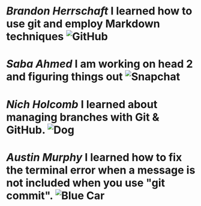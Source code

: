 # **_Brandon Herrschaft_** I learned how to use git and employ Markdown techniques ![GitHub](https://miro.medium.com/v2/resize:fit:1100/format:webp/0*N1fmHtI8gmkH_2Vu.png)
# **_Saba Ahmed_** I am working on head 2 and figuring things out ![Snapchat](https://engage.sinch.com/sites/default/files/styles/large/public/image/2023-12/Was%20ist%20Snapchat.jpg.webp?itok=rZHvl5PD)
# **_Nich Holcomb_** I learned about managing branches with Git & GitHub. ![Dog](https://i.ibb.co/txXwsvk/rotti.jpg)
# **_Austin Murphy_** I learned how to fix the terminal error when a message is not included when you use "git commit". ![Blue Car](https://static.cargurus.com/images/forsale/2021/08/23/19/48/1995_ford_taurus-pic-1793843131960636541-1024x768.jpeg)